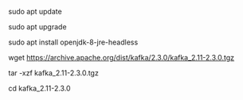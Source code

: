 
sudo apt update 

sudo apt upgrade 


sudo apt install openjdk-8-jre-headless

wget https://archive.apache.org/dist/kafka/2.3.0/kafka_2.11-2.3.0.tgz


tar -xzf kafka_2.11-2.3.0.tgz

cd kafka_2.11-2.3.0

